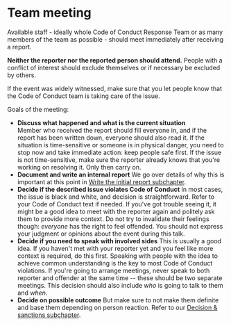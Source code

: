 # Team meeting

Available staff - ideally whole Code of Conduct Response Team or as many members
of the team as possible - should meet immediately after receiving a report.

**Neither the reporter nor the reported person should attend.**
People with a conflict of interest should exclude themselves or if necessary be excluded by others.

If the event was widely witnessed, make sure that you let people know that the Code of Conduct team is taking care of the issue.

Goals of the meeting:

- **Discuss what happened and what is the current situation**  
	Member who received the report should fill everyone in, and if the report
	has been written down, everyone should also read it. If the situation is
	time-sensitive or someone is in physical danger, you need to stop now and take
	immediate action: keep people safe first. If the issue is not time-sensitive, make sure
	the reporter already knows that you're working on resolving it. Only then carry
	on.
- **Document and write an internal report**
	We go over details of why this is important at this point in [Write the initial report subchapter](response/intial_writeup.md).
- **Decide if the described issue violates Code of Conduct**
	In most cases, the issue is black and white, and decision is straightforward.
	Refer to your Code of Conduct text if needed. If you've got trouble seeing it,
	it might be a good idea to meet with the reporter again and politely ask them
	to provide more context. Do not try to invalidate their feelings though:
	*everyone* has the right to feel offended. You should not express your judgment or opinions 
	about the event during this talk.
- **Decide if you need to speak with involved sides**
	This is usually a good idea. If you haven't met with your reporter yet and you
	feel like more context is required, do this first. Speaking with people with the
	idea to achieve common understanding is the key to most Code of Conduct violations.
	If you're going to arrange meetings, never speak to both reporter and offender
	at the same time -- these should be two separate meetings. This decision should
	also include *who* is going to talk to them and *when*.
- **Decide on possible outcome**
	But make sure to not make them definite and base them depending on person reaction.
	Refer to our [Decision & sanctions subchapter](response/decision.md).
